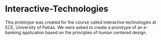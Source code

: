 # Interactive-Technologies
This prototype was created for the course called interactive technologies at ECE, University of Patras.
We were asked to create a prototype of an e-banking application based on the principles of human centered design.
